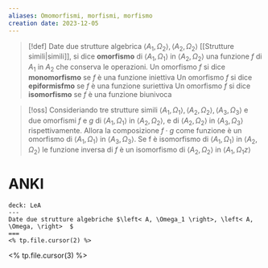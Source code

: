 ```yaml
---
aliases: Omomorfismi, morfismi, morfismo
creation date: 2023-12-05
---
```



> [!def] 
> Date due strutture algebrica $\left< A_{1},\Omega_{2} \right>,\left< A_{2},\Omega_{2} \right>$ [[Strutture simili|simili]], si dice **omorfismo** di $\left< A_{1},\Omega_{1} \right>$ in $\left< A_{2},\Omega_{2} \right>$ una funzione $f$ di $A_{1}$ in $A_{2}$ che conserva le operazioni.
> Un omorfismo $f$ si dice **monomorfismo** se $f$ è una funzione iniettiva
> Un omorfismo $f$ si dice **epiformisfmo** se $f$ è una funzione suriettiva
> Un omorfismo $f$ si dice **isomorfismo** se $f$ è una funzione biunivoca


>[!oss]
>Consideriando tre strutture simili $\left< A_{1},\Omega_{1} \right>,\left< A_{2},\Omega_{2} \right>,\left< A_{3},\Omega_{3} \right>$ e due omorfismi $f$ e $g$ di $\left< A_{1},\Omega_{1} \right>$ in $\left< A_{2},\Omega_{2} \right>$, e di $\left< A_{2},\Omega_{2} \right>$ in $\left< A_{3},\Omega_{3} \right>$ rispettivamente. Allora la composizione $f\cdot g$ come funzione è un omorfismo di $\left< A_{1}, \Omega_{1} \right>$ in $\left< A_{3},\Omega_{3} \right>$.
>Se f è isomorfismo di $\left< A_{1},\Omega_{1} \right>$ in $\left< A_{2},\Omega_{2} \right>$ le funzione inversa di $f$ è un isomorfismo di $\left< A_{2},\Omega_{2} \right>$ in $\left< A_{1},\Omega_{1}z \right>$


# ANKI

```anki
deck: LeA
---
Date due strutture algebriche $\left< A, \Omega_1 \right>, \left< A, \Omega, \right>  $
===
<% tp.file.cursor(2) %>
```
<% tp.file.cursor(3) %>